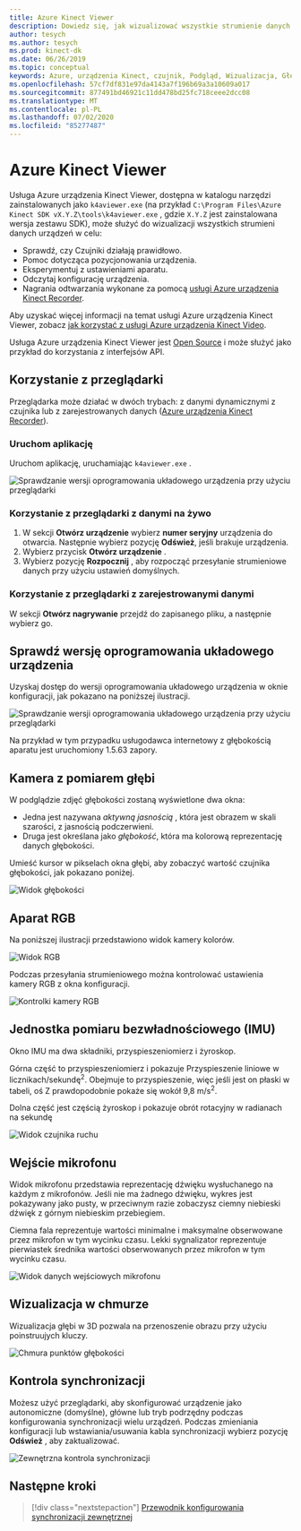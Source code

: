 ```yaml
---
title: Azure Kinect Viewer
description: Dowiedz się, jak wizualizować wszystkie strumienie danych urządzeń za pomocą usługi Azure urządzenia Kinect Viewer.
author: tesych
ms.author: tesych
ms.prod: kinect-dk
ms.date: 06/26/2019
ms.topic: conceptual
keywords: Azure, urządzenia Kinect, czujnik, Podgląd, Wizualizacja, Głębokość, RGB, Color, IMU, audio, mikrofon, Chmura w chmurze
ms.openlocfilehash: 57cf7df831e97da4143a7f196b69a3a10609a017
ms.sourcegitcommit: 877491bd46921c11dd478bd25fc718ceee2dcc08
ms.translationtype: MT
ms.contentlocale: pl-PL
ms.lasthandoff: 07/02/2020
ms.locfileid: "85277487"
---
```

# <a name="azure-kinect-viewer"></a>Azure Kinect Viewer

Usługa Azure urządzenia Kinect Viewer, dostępna w katalogu narzędzi zainstalowanych jako `k4aviewer.exe` (na przykład `C:\Program Files\Azure Kinect SDK vX.Y.Z\tools\k4aviewer.exe` , gdzie `X.Y.Z` jest zainstalowana wersja zestawu SDK), może służyć do wizualizacji wszystkich strumieni danych urządzeń w celu:

* Sprawdź, czy Czujniki działają prawidłowo.
* Pomoc dotycząca pozycjonowania urządzenia.
* Eksperymentuj z ustawieniami aparatu.
* Odczytaj konfigurację urządzenia.
* Nagrania odtwarzania wykonane za pomocą [usługi Azure urządzenia Kinect Recorder](azure-kinect-recorder.md).

Aby uzyskać więcej informacji na temat usługi Azure urządzenia Kinect Viewer, zobacz [jak korzystać z usługi Azure urządzenia Kinect Video](https://www.microsoft.com/videoplayer/embed/RE3hNwG).

Usługa Azure urządzenia Kinect Viewer jest [Open Source](https://github.com/microsoft/Azure-Kinect-Sensor-SDK/tree/develop/tools/k4aviewer) i może służyć jako przykład do korzystania z interfejsów API.

## <a name="use-viewer"></a>Korzystanie z przeglądarki

Przeglądarka może działać w dwóch trybach: z danymi dynamicznymi z czujnika lub z zarejestrowanych danych ([Azure urządzenia Kinect Recorder](azure-kinect-recorder.md)).

### <a name="start-application"></a>Uruchom aplikację

Uruchom aplikację, uruchamiając `k4aviewer.exe` .

![Sprawdzanie wersji oprogramowania układowego urządzenia przy użyciu przeglądarki](./media/how-to-guides/open-viewer.png)

### <a name="use-the-viewer-with-live-data"></a>Korzystanie z przeglądarki z danymi na żywo

1. W sekcji **Otwórz urządzenie** wybierz **numer seryjny** urządzenia do otwarcia. Następnie wybierz pozycję **Odśwież**, jeśli brakuje urządzenia.
2. Wybierz przycisk **Otwórz urządzenie** .
3. Wybierz pozycję **Rozpocznij** , aby rozpocząć przesyłanie strumieniowe danych przy użyciu ustawień domyślnych.

### <a name="use-the-viewer-with-recorded-data"></a>Korzystanie z przeglądarki z zarejestrowanymi danymi

W sekcji **Otwórz nagrywanie** przejdź do zapisanego pliku, a następnie wybierz go.

## <a name="check-device-firmware-version"></a>Sprawdź wersję oprogramowania układowego urządzenia

Uzyskaj dostęp do wersji oprogramowania układowego urządzenia w oknie konfiguracji, jak pokazano na poniższej ilustracji.

![Sprawdzanie wersji oprogramowania układowego urządzenia przy użyciu przeglądarki](./media/how-to-guides/check-firmware-update.png)

Na przykład w tym przypadku usługodawca internetowy z głębokością aparatu jest uruchomiony 1.5.63 zapory.

## <a name="depth-camera"></a>Kamera z pomiarem głębi

W podglądzie zdjęć głębokości zostaną wyświetlone dwa okna:

* Jedna jest nazywana *aktywną jasnością* , która jest obrazem w skali szarości, z jasnością podczerwieni.
* Druga jest określana jako *głębokość*, która ma kolorową reprezentację danych głębokości.

Umieść kursor w pikselach okna głębi, aby zobaczyć wartość czujnika głębokości, jak pokazano poniżej.

![Widok głębokości](./media/how-to-guides/depth-camera.png)

## <a name="rgb-camera"></a>Aparat RGB

Na poniższej ilustracji przedstawiono widok kamery kolorów.

![Widok RGB](./media/how-to-guides/viewer-rgb-camera.png)

Podczas przesyłania strumieniowego można kontrolować ustawienia kamery RGB z okna konfiguracji.

![Kontrolki kamery RGB](./media/how-to-guides/rgb-camera-settings.png)

## <a name="inertial-measurement-unit-imu"></a>Jednostka pomiaru bezwładnościowego (IMU)

Okno IMU ma dwa składniki, przyspieszeniomierz i żyroskop.

Górna część to przyspieszeniomierz i pokazuje Przyspieszenie liniowe w licznikach/sekundę<sup>2</sup>.  Obejmuje to przyspieszenie, więc jeśli jest on płaski w tabeli, oś Z prawdopodobnie pokaże się wokół 9,8 m/s<sup>2</sup>.

Dolna część jest częścią żyroskop i pokazuje obrót rotacyjny w radianach na sekundę

![Widok czujnika ruchu](./media/how-to-guides/viewer-mu-settings.png)

## <a name="microphone-input"></a>Wejście mikrofonu

Widok mikrofonu przedstawia reprezentację dźwięku wysłuchanego na każdym z mikrofonów. Jeśli nie ma żadnego dźwięku, wykres jest pokazywany jako pusty, w przeciwnym razie zobaczysz ciemny niebieski dźwięk z górnym niebieskim przebiegiem.

Ciemna fala reprezentuje wartości minimalne i maksymalne obserwowane przez mikrofon w tym wycinku czasu. Lekki sygnalizator reprezentuje pierwiastek średnika wartości obserwowanych przez mikrofon w tym wycinku czasu.

![Widok danych wejściowych mikrofonu](./media/how-to-guides/microphone-data.png)

## <a name="point-cloud-visualization"></a>Wizualizacja w chmurze

Wizualizacja głębi w 3D pozwala na przenoszenie obrazu przy użyciu poinstruujych kluczy.

![Chmura punktów głębokości](./media/how-to-guides/depth-point-cloud.png)

## <a name="synchronization-control"></a>Kontrola synchronizacji

Możesz użyć przeglądarki, aby skonfigurować urządzenie jako autonomiczne (domyślne), główne lub tryb podrzędny podczas konfigurowania synchronizacji wielu urządzeń.
Podczas zmieniania konfiguracji lub wstawiania/usuwania kabla synchronizacji wybierz pozycję **Odśwież** , aby zaktualizować.

![Zewnętrzna kontrola synchronizacji](./media/how-to-guides/sync-control.png)

## <a name="next-steps"></a>Następne kroki

> [!div class="nextstepaction"]
>[Przewodnik konfigurowania synchronizacji zewnętrznej](https://support.microsoft.com/help/4494429/sync-multiple-azure-kinect-dk-devices)
